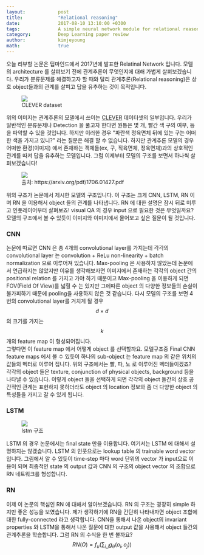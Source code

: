 ```yaml
---
layout:            post
title:             "Relational reasoning"
date:              2017-08-10 13:10:00 +0300
tags:              A simple neural network module for relational reasoning ( Adam Santoro et al., 2017 )
category:          Deep Learning paper review
author:            kimjeyoung
math:              true
---
```


오늘 리뷰할 논문은 딥마인드에서 2017년에 발표한 Relatinal Network 입니다. 모델의 architecture 를 살펴보기 전에 관계추론이 무엇인지에 대해 가볍게
살펴보겠습니다. 우리가 분류문제를 해결하고자 할 때와 달리 관계추론(Relational reasoning)은 상호 object들과의 관계를 살피고 답을 유추하는 것이 목적입니다.

<figure>
   <img src="{{ "/media/img/CLEVER.jpg" | absolute_url }}" />
   <figcaption>CLEVER dataset</figcaption>
</figure>

위의 이미지는 관계추론의 모델에서 쓰이는 [CLEVER](https://cs.stanford.edu/people/jcjohns/clevr/) 데이터셋의 일부입니다. 우리가 일반적인 분류문제나 Detection 을 풀고자 한다면 원통은 몇 개, 빨간 색 구의 여부,
등을 파악할 수 있을 것입니다. 하지만 이러한 경우 "파란색 정육면체 뒤에 있는 구는 어떠한 색을 가지고 있니?" 라는 질문은 해결 할 수 없습니다.
하지만 관계추론 모델의 경우 어떠한 환경(이미지) 에서 존재하는 객체들(ex, 구, 직육면체, 정육면체)과의 상호적인 관계를 따져 답을 유추하는 모델입니다.
그럼 이제부터 모델의 구조를 보면서 하나씩 살펴보겠습니다!

<figure>
   <img src="{{ "/media/img/RN.png" | absolute_url }}" />
   <figcaption>출처: https://arxiv.org/pdf/1706.01427.pdf</figcaption>
</figure>

위의 구조가 논문에서 제시한 모델의 구조입니다. 이 구조는 크게 CNN, LSTM, RN 이며 RN 을 이용해서 object 들의 관계를 나타냅니다. RN 에 대한 설명은 잠시 뒤로 미루고 인풋레이어부터 살펴보죠!
visual QA 의 경우 input 으로 필요한 것은 무엇일까요? 모델의 구조에서 볼 수 있듯이 이미지와 이미지에서 물어보고 싶은 질문이 될 것입니다. <br>

### CNN

논문에 따르면 CNN 은 총 4개의 convolutional layer를 가지는데 각각의 convolutional layer 는
convolution + ReLu non-linearity + batch normalization 으로 이루어져 있습니다. Max-pooling 은 사용하지 않았는데 논문에서 언급하지는 않았지만 이유를 생각해보자면
이미지에서 존재하는 각각의 object 간의 positional relation 를 가지고 가야 하기 때문이고 Max-pooling 을 이용하게 되면 FOV(Field Of View)를 넓힐 수 는 있지만
그에따른 object 의 다양한 정보들의 손실이 불가피하기 때문에 pooling을 사용하지 않은 것 같습니다. 다시 모델의 구조를 보면 4번의 convolutional layer를 거치게 될 경우
$$ d \times d $$ 의 크기를 가지는 $$ k $$ 개의 feature map 이 형성되어집니다. <br>
그렇다면 이 feature map 에서 어떻게 object 를 선택할까요.
모델구조중 Final CNN feature maps 에서 볼 수 있듯이 하나의 sub-object 는 feature map 의 같은 위치의 값들의 벡터로 이루어 집니다. 위의 구조에서는 빨, 파, 노 로 이루어진 벡터들이겠죠?
각각의 object 들은 texture, conjunction of physical objects, background 등을 나타낼 수 있습니다. 이렇게 object 들을 선택하게 되면 각각의 object 들간의 상호 공간적인 관계는 표현하지 못하더라도
object 의 location 정보와 좀 더 다양한 object 의 특성들을 가지고 갈 수 있게 됩니다. <br>

### LSTM

<figure>
   <img src="{{ "/media/img/lstm.png" | absolute_url }}" />
   <figcaption>lstm 구조</figcaption>
</figure>

LSTM 의 경우 논문에서는 final state 만을 이용합니다. 여기서는 LSTM 에 대해서 설명하지는 않겠습니다. LSTM 의 인풋으로는 lookup table 의 trainable word vector 입니다. 그림에서 알 수 있듯이 time-step 마다
word 단위의 vector 가 input으로 이용이 되며 최종적인 state 의 output 값과 CNN 의 구조의 object vector 의 조합으로 RN 네트워크를 형성합니다.

### RN

이제 이 논문의 핵심인 RN 에 대해서 알아보겠습니다. RN 의 구조는 굉장히 simple 하지만 좋은 성능을 보였습니다. 제가 생각하기에 RN을 간단히 나타내자면 object 조합에 대한 fully-connected 라고 생각합니다.
CNN을 통해서 나온 object의 invariant properties 와 LSTM을 통해서 나온 질문에 대한 output 값을 사용해서 object 들간의 관계추론을 학습합니다. 그럼 RN 의 수식을 한 번 볼까요?
$$ RN(O) = f_\upsilon (\sum_{i,j} g_\theta(o_i, o_j) ) $$

